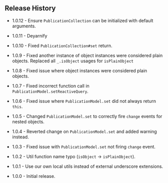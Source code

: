 ## Release History

* 1.0.12 - Ensure `PublicationCollection` can be initialized with default arguments.

* 1.0.11 - Deyarnify

* 1.0.10 - Fixed `PublicationCollection#set` return.

* 1.0.9 - Fixed another instance of object instances were considered plain objects. Replaced all `_.isObject` usages for `isPlainObject`

* 1.0.8 - Fixed issue where object instances were considered plain objects.

* 1.0.7 - Fixed incorrect function call in `PublicationModel.setReactiveQuery`.

* 1.0.6 - Fixed issue where `PublicationModel.set` did not always return `this`.

* 1.0.5 - Changed `PublicationModel.set` to correctly fire `change` events for nested objects.

* 1.0.4 - Reverted change on `PublicationModel.set` and added warning instead.

* 1.0.3 - Fixed issue with `PublicationModel.set` not firing `change` event.

* 1.0.2 - Util function name typo (`isObject` -> `isPlainObject`).

* 1.0.1 - Use our own local utils instead of external underscore extensions.

* 1.0.0 - Initial release.
